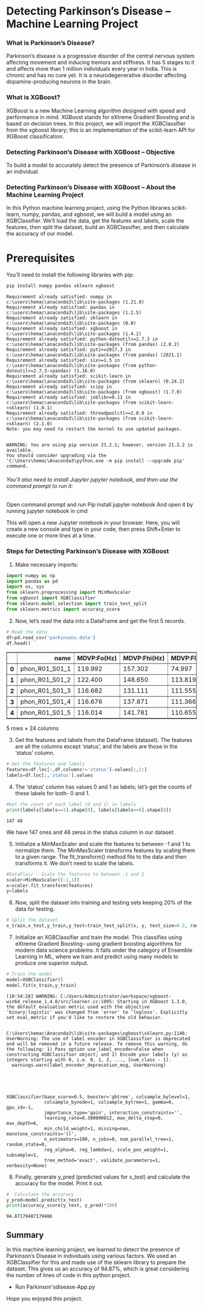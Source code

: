 #                   Detecting Parkinson’s Disease – Machine Learning Project

### What is Parkinson’s Disease?

Parkinson’s disease is a progressive disorder of the central nervous system affecting movement and inducing tremors and stiffness. It has 5 stages to it and affects more than 1 million individuals every year in India. This is chronic and has no cure yet. It is a neurodegenerative disorder affecting dopamine-producing neurons in the brain.

### What is XGBoost?

XGBoost is a new Machine Learning algorithm designed with speed and performance in mind. XGBoost stands for eXtreme Gradient Boosting and is based on decision trees. In this project, we will import the XGBClassifier from the xgboost library; this is an implementation of the scikit-learn API for XGBoost classification.

### Detecting Parkinson’s Disease with XGBoost – Objective

To build a model to accurately detect the presence of Parkinson’s disease in an individual.

### Detecting Parkinson’s Disease with XGBoost – About the Machine Learning Project

In this Python machine learning project, using the Python libraries scikit-learn, numpy, pandas, and xgboost, we will build a model using an XGBClassifier. 
We’ll load the data, get the features and labels, scale the features, then split the dataset, build an XGBClassifier, and then calculate the accuracy of our model.

# Prerequisites

You’ll need to install the following libraries with pip:


```python
pip install numpy pandas sklearn xgboost
```

    Requirement already satisfied: numpy in c:\users\hemac\anaconda3\lib\site-packages (1.21.0)
    Requirement already satisfied: pandas in c:\users\hemac\anaconda3\lib\site-packages (1.2.5)
    Requirement already satisfied: sklearn in c:\users\hemac\anaconda3\lib\site-packages (0.0)
    Requirement already satisfied: xgboost in c:\users\hemac\anaconda3\lib\site-packages (1.4.2)
    Requirement already satisfied: python-dateutil>=2.7.3 in c:\users\hemac\anaconda3\lib\site-packages (from pandas) (2.8.2)
    Requirement already satisfied: pytz>=2017.3 in c:\users\hemac\anaconda3\lib\site-packages (from pandas) (2021.1)
    Requirement already satisfied: six>=1.5 in c:\users\hemac\anaconda3\lib\site-packages (from python-dateutil>=2.7.3->pandas) (1.16.0)
    Requirement already satisfied: scikit-learn in c:\users\hemac\anaconda3\lib\site-packages (from sklearn) (0.24.2)
    Requirement already satisfied: scipy in c:\users\hemac\anaconda3\lib\site-packages (from xgboost) (1.7.0)
    Requirement already satisfied: joblib>=0.11 in c:\users\hemac\anaconda3\lib\site-packages (from scikit-learn->sklearn) (1.0.1)
    Requirement already satisfied: threadpoolctl>=2.0.0 in c:\users\hemac\anaconda3\lib\site-packages (from scikit-learn->sklearn) (2.1.0)
    Note: you may need to restart the kernel to use updated packages.
    

    WARNING: You are using pip version 21.2.1; however, version 21.2.2 is available.
    You should consider upgrading via the 'C:\Users\hemac\Anaconda3\python.exe -m pip install --upgrade pip' command.
    

###### You’ll also need to install Jupyter jupyter notebook, and then use the command prompt to run it:

Open command prompt and run Pip install jupyter notebook
And open it by running jupyter notebook in cmd

This will open a new Jupyter notebook in your browser. Here, you will create a new console and type in your code, then press Shift+Enter to execute one or more lines at a time.

### Steps for Detecting Parkinson’s Disease with XGBoost

1. Make necessary imports:


```python
import numpy as np
import pandas as pd
import os, sys
from sklearn.preprocessing import MinMaxScaler
from xgboost import XGBClassifier
from sklearn.model_selection import train_test_split
from sklearn.metrics import accuracy_score
```

2. Now, let’s read the data into a DataFrame and get the first 5 records.


```python
# Read the data
df=pd.read_csv('parkinsons.data')
df.head()
```




<div>


<table border="1" class="dataframe">
  <thead>
    <tr style="text-align: right;">
      <th></th>
      <th>name</th>
      <th>MDVP:Fo(Hz)</th>
      <th>MDVP:Fhi(Hz)</th>
      <th>MDVP:Flo(Hz)</th>
      <th>MDVP:Jitter(%)</th>
      <th>MDVP:Jitter(Abs)</th>
      <th>MDVP:RAP</th>
      <th>MDVP:PPQ</th>
      <th>Jitter:DDP</th>
      <th>MDVP:Shimmer</th>
      <th>...</th>
      <th>Shimmer:DDA</th>
      <th>NHR</th>
      <th>HNR</th>
      <th>status</th>
      <th>RPDE</th>
      <th>DFA</th>
      <th>spread1</th>
      <th>spread2</th>
      <th>D2</th>
      <th>PPE</th>
    </tr>
  </thead>
  <tbody>
    <tr>
      <th>0</th>
      <td>phon_R01_S01_1</td>
      <td>119.992</td>
      <td>157.302</td>
      <td>74.997</td>
      <td>0.00784</td>
      <td>0.00007</td>
      <td>0.00370</td>
      <td>0.00554</td>
      <td>0.01109</td>
      <td>0.04374</td>
      <td>...</td>
      <td>0.06545</td>
      <td>0.02211</td>
      <td>21.033</td>
      <td>1</td>
      <td>0.414783</td>
      <td>0.815285</td>
      <td>-4.813031</td>
      <td>0.266482</td>
      <td>2.301442</td>
      <td>0.284654</td>
    </tr>
    <tr>
      <th>1</th>
      <td>phon_R01_S01_2</td>
      <td>122.400</td>
      <td>148.650</td>
      <td>113.819</td>
      <td>0.00968</td>
      <td>0.00008</td>
      <td>0.00465</td>
      <td>0.00696</td>
      <td>0.01394</td>
      <td>0.06134</td>
      <td>...</td>
      <td>0.09403</td>
      <td>0.01929</td>
      <td>19.085</td>
      <td>1</td>
      <td>0.458359</td>
      <td>0.819521</td>
      <td>-4.075192</td>
      <td>0.335590</td>
      <td>2.486855</td>
      <td>0.368674</td>
    </tr>
    <tr>
      <th>2</th>
      <td>phon_R01_S01_3</td>
      <td>116.682</td>
      <td>131.111</td>
      <td>111.555</td>
      <td>0.01050</td>
      <td>0.00009</td>
      <td>0.00544</td>
      <td>0.00781</td>
      <td>0.01633</td>
      <td>0.05233</td>
      <td>...</td>
      <td>0.08270</td>
      <td>0.01309</td>
      <td>20.651</td>
      <td>1</td>
      <td>0.429895</td>
      <td>0.825288</td>
      <td>-4.443179</td>
      <td>0.311173</td>
      <td>2.342259</td>
      <td>0.332634</td>
    </tr>
    <tr>
      <th>3</th>
      <td>phon_R01_S01_4</td>
      <td>116.676</td>
      <td>137.871</td>
      <td>111.366</td>
      <td>0.00997</td>
      <td>0.00009</td>
      <td>0.00502</td>
      <td>0.00698</td>
      <td>0.01505</td>
      <td>0.05492</td>
      <td>...</td>
      <td>0.08771</td>
      <td>0.01353</td>
      <td>20.644</td>
      <td>1</td>
      <td>0.434969</td>
      <td>0.819235</td>
      <td>-4.117501</td>
      <td>0.334147</td>
      <td>2.405554</td>
      <td>0.368975</td>
    </tr>
    <tr>
      <th>4</th>
      <td>phon_R01_S01_5</td>
      <td>116.014</td>
      <td>141.781</td>
      <td>110.655</td>
      <td>0.01284</td>
      <td>0.00011</td>
      <td>0.00655</td>
      <td>0.00908</td>
      <td>0.01966</td>
      <td>0.06425</td>
      <td>...</td>
      <td>0.10470</td>
      <td>0.01767</td>
      <td>19.649</td>
      <td>1</td>
      <td>0.417356</td>
      <td>0.823484</td>
      <td>-3.747787</td>
      <td>0.234513</td>
      <td>2.332180</td>
      <td>0.410335</td>
    </tr>
  </tbody>
</table>
<p>5 rows × 24 columns</p>
</div>



3. Get the features and labels from the DataFrame (dataset). The features are all the columns except ‘status’, and the labels are those in the ‘status’ column.


```python
# Get the features and labels
features=df.loc[:,df.columns!='status'].values[:,1:]
labels=df.loc[:,'status'].values
```

4. The ‘status’ column has values 0 and 1 as labels; let’s get the counts of these labels for both- 0 and 1.


```python
#Get the count of each label (0 and 1) in labels
print(labels[labels==1].shape[0], labels[labels==0].shape[0])
```

    147 48
    

We have 147 ones and 48 zeros in the status column in our dataset.

5. Initialize a MinMaxScaler and scale the features to between -1 and 1 to normalize them. The MinMaxScaler transforms features by scaling them to a given range. The fit_transform() method fits to the data and then transforms it. We don’t need to scale the labels.




```python
#DataFlair - Scale the features to between -1 and 1
scaler=MinMaxScaler((-1,1))
x=scaler.fit_transform(features)
y=labels
```

6. Now, split the dataset into training and testing sets keeping 20% of the data for testing.


```python
# Split the dataset
x_train,x_test,y_train,y_test=train_test_split(x, y, test_size=0.2, random_state=7)
```

7. Initialize an XGBClassifier and train the model. This classifies using eXtreme Gradient Boosting- using gradient boosting algorithms for modern data science problems. It falls under the category of Ensemble Learning in ML, where we train and predict using many models to produce one superior output.


```python
# Train the model
model=XGBClassifier()
model.fit(x_train,y_train)
```

    [10:54:28] WARNING: C:/Users/Administrator/workspace/xgboost-win64_release_1.4.0/src/learner.cc:1095: Starting in XGBoost 1.3.0, the default evaluation metric used with the objective 'binary:logistic' was changed from 'error' to 'logloss'. Explicitly set eval_metric if you'd like to restore the old behavior.
    

    C:\Users\hemac\Anaconda3\lib\site-packages\xgboost\sklearn.py:1146: UserWarning: The use of label encoder in XGBClassifier is deprecated and will be removed in a future release. To remove this warning, do the following: 1) Pass option use_label_encoder=False when constructing XGBClassifier object; and 2) Encode your labels (y) as integers starting with 0, i.e. 0, 1, 2, ..., [num_class - 1].
      warnings.warn(label_encoder_deprecation_msg, UserWarning)
    




    XGBClassifier(base_score=0.5, booster='gbtree', colsample_bylevel=1,
                  colsample_bynode=1, colsample_bytree=1, gamma=0, gpu_id=-1,
                  importance_type='gain', interaction_constraints='',
                  learning_rate=0.300000012, max_delta_step=0, max_depth=6,
                  min_child_weight=1, missing=nan, monotone_constraints='()',
                  n_estimators=100, n_jobs=8, num_parallel_tree=1, random_state=0,
                  reg_alpha=0, reg_lambda=1, scale_pos_weight=1, subsample=1,
                  tree_method='exact', validate_parameters=1, verbosity=None)



8. Finally, generate y_pred (predicted values for x_test) and calculate the accuracy for the model. Print it out.


```python
#  Calculate the accuracy
y_pred=model.predict(x_test)
print(accuracy_score(y_test, y_pred)*100)
```

    94.87179487179486
    

## Summary

In this machine learning project, we learned to detect the presence of Parkinson’s Disease in individuals using various factors. We used an XGBClassifier for this and made use of the sklearn library to prepare the dataset. This gives us an accuracy of 94.87%, which is great considering the number of lines of code in this python project.

- Run Parkinson'sdisease-App.py 

Hope you enjoyed this project.
